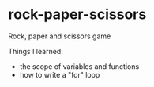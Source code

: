 # rock-paper-scissors
Rock, paper and scissors game

Things I learned:
- the scope of variables and functions
- how to write a "for" loop 
